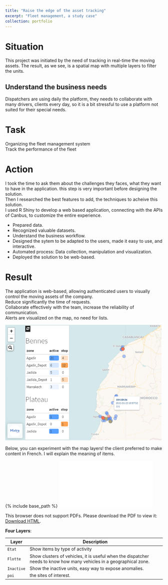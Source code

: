 ```yaml
---
title: "Raise the edge of the asset tracking"
excerpt: "Fleet management, a study case"
collection: portfolio
---
```

# Situation  
This project was initiated by the need of tracking in real-time the moving assets. The result, as we see, is a spatial map with multiple layers to filter the units.  

## Understand the business needs
Dispatchers are using daily the platform, they needs to collaborate with many drivers, clients every day, so it is a bit stressful to use a platform not suited for their special needs.  

# Task  
Organizing the fleet management system  
Track the performance of the fleet  

# Action  
I took the time to ask them about the challenges they faces, what they want to have in the application. this step is very important before designing the solution.  
Then I researched the best features to add, the techniques to acheive this solution.  
I used R Shiny to develop a web based application, connecting with the APIs of Canbus, to customize the entire experience.  
* Prepared data.  
* Recognized valuable datasets.  
* Understand the business workflow.  
* Designed the sytem to be adapted to the users, made it easy to use, and interactive.  
* Automated process: Data collection, manipulation and visualization.  
* Deployed the solution to be web-based.

# Result  
The application is web-based, allowing authenticated users to visually control the moving assets of the company.  
Reduce significantly the time of requests.  
Collaborate effectively with the team, increase the reliability of communication.  
Alerts are visualized on the map, no need for lists.  
  
<!--- ![fleetmap](/images/fleetmap_hamzaimloul.png)  --->
<img src="/images/fleetmap_hamzaimloul.png" width="500px"/>
  
Below, you can experiment with the map layers! 
the client preferred to make content in French. I will explain the meaning of items.
  
{% include base_path %}
<object data="/files/map.html" type="text/html" width="500px" height="300px">
<embed src="/files/map.html" type="text/html">
<p>This browser does not support PDFs. Please download the PDF to view it: <a href="/files/map.html">Download HTML</a>.</p>
</embed>
</object>  
  
**Four Layers**:   
  
| Layer        | Description                                                                                                              |
| ------------ | ------------------------------------------------------------------------------------------------------------------------ |
| `Etat`       | Show items by type of activity                                                                                           |
| `Flotte`     | Show clusters of vehicles, it is useful when the dispatcher needs to know how many vehicles in a geographical zone.      |
| `Inactive`   | Show the inactive units, easy way to expose anomalies.                                                                   |
| `poi`        | the sites of interest.                                                                                                   |
  

